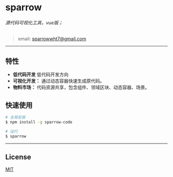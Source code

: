 # sparrow

###### 源代码可视化工具，vue版；
> email: sparrowwht7@gmail.com
---
## 特性

- **低代码开发** 低代码开发方向
- **可视化开发：** 通过动态容器快速生成原代码。
- **物料市场：** 代码资源共享，包含组件、领域区块、动态容器、场景。

## 快速使用
```bash
# 全局安装
$ npm install -g sparrow-code

# 运行
$ sparrow
```
---

## License
[MIT](http://opensource.org/licenses/MIT)